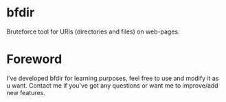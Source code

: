 # bfdir
Bruteforce tool for URIs (directories and files) on web-pages.

# Foreword
I've developed bfdir for learning purposes, feel free to use and modify it as u want. Contact me if you've got any questions or want me to improve/add new features.
